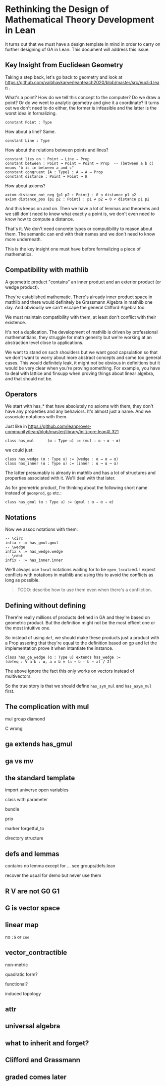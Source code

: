# Rethinking the Design of Mathematical Theory Development in Lean

It turns out that we must have a design template in mind in order to carry on further designing of GA in Lean. This document will address this issue.

## Key Insight from Euclidean Geometry

Taking a step back, let's go back to geometry and look at https://github.com/vaibhavkarve/leanteach2020/blob/master/src/euclid.lean .

What's a point? How do we tell this concept to the computer? Do we draw a point? Or do we went to analytic geometry and give it a coordinate? It turns out we don't need to do either, the former is infeasible and the latter is the worst idea in formalizing.

```lean
constant Point : Type
```

How about a line? Same.

```lean
constant Line : Type
```

How about the relations between points and lines?

```lean
constant lies_on : Point → Line → Prop
constant between : Point → Point → Point → Prop  -- (between a b c) means "b is in between a and c"
constant congruent {A : Type} : A → A → Prop
constant distance : Point → Point → ℝ
```

How about axioms?

```lean
axiom distance_not_neg {p1 p2 : Point} : 0 ≤ distance p1 p2
axiom distance_pos {p1 p2 : Point} : p1 ≠ p2 ↔ 0 < distance p1 p2
```

And this keeps on and on. Then we have a lot of lemmas and theorems and we still don't need to know what exactly a point is, we don't even need to know how to compute a distance.

That's it. We don't need concrete types or computibility to reason about them. The semantic can end with their names and we don't need to know more underneath.

This is the key insight one must have before formalizing a piece of mathematics.

## Compatibility with mathlib

A geometric product "contains" an inner product and an exterior product (or wedge product).

They're established mathematic. There's already inner product space in mathlib and there would definitely be Grassmann Algebra in mathlib one day. And obviously we can't escape the general Clifford Algebra too.

We must maintain compatibility with them, at least don't conflict with their existence.

It's not a duplication. The development of mathlib is driven by professional mathematitians, they struggle for math generity but we're working at an abstraction level close to applications.

We want to stand on such shoulders but we want good capsulation so that we don't want to worry about more abstract concepts and some too general cases. This would definitely leak, it might not be obvious in definitions but it would be very clear when you're proving something. For example, you have to deal with lattice and finsupp when proving things about linear algebra, and that should not be.

## Operators

We start with has_* that have absolutely no axioms with them, they don't have any properties and any behaviors. It's almost just a name. And we associate notations with them.

Just like in https://github.com/leanprover-community/lean/blob/master/library/init/core.lean#L321 

```lean
class has_mul      (α : Type u) := (mul : α → α → α)
```

we could just:

```lean
class has_wedge (α : Type u) := (wedge : α → α → α)
class has_inner (α : Type u) := (inner : α → α → α)
```

The latter presumably is already in mathlib and has a lot of structures and properties associated with it. We'll deal with that later.

As for geometric product, I'm thinking about the following short name instead of `geomprod`, `gp` etc.:

```
class has_gmul (α : Type u) := (gmul : α → α → α)
```

## Notations

Now we assoc notations with them:

```lean
-- \circ
infix ∘ := has_gmul.gmul
-- \wedge
infix ∧ := has_wedge.wedge
-- \cdot
infix ⋅ := has_inner.inner
```

We'll always use `local` notations waiting for to be `open_locale`ed. I expect conflicts with notations in mathlib and using this to avoid the conflicts as long as possible.

> TODO: describe how to use them even when there's a confliction.

## Defining without defining

There're really millions of products defined in GA and they're based on geometric product. But the definition might not be the most effient one or the most intuitive one.

So instead of using `def`, we should make these products just a product with a Prop assering that they're equal to the definition based on gp and let the implementation prove it when intantiate the instance.

```lean
class has_ga_wedge (α : Type u) extends has_wedge :=
(defeq : ∀ a b : α, a ∧ b = (a ∘ b - b ∘ a) / 2)
```

The above ignore the fact this only works on vectors instead of multivectors.

So the true story is that we should define `has_sym_mul` and `has_asym_mul` first.

## The complication with mul

mul group diamond

C wrong

## ga extends has_gmul

## ga vs mv

## the standard template

import universe open variables

class with parameter

bundle

prio

marker forgetful_to

directory structure

## defs and lemmas

contains no lemma except for ... see groups/defs.lean

recover the usual for demo but never use them

## R V are not G0 G1

## G is vector space

## linear map

no `:G` or `coe`

## vector_contractible

non-metric

quadratic form?

functional?

induced topology

## attr

## universal algebra

## what to inherit and forget?

## Clifford and Grassmann

## graded comes later

